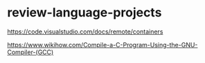 # review-language-projects

https://code.visualstudio.com/docs/remote/containers

https://www.wikihow.com/Compile-a-C-Program-Using-the-GNU-Compiler-(GCC)
